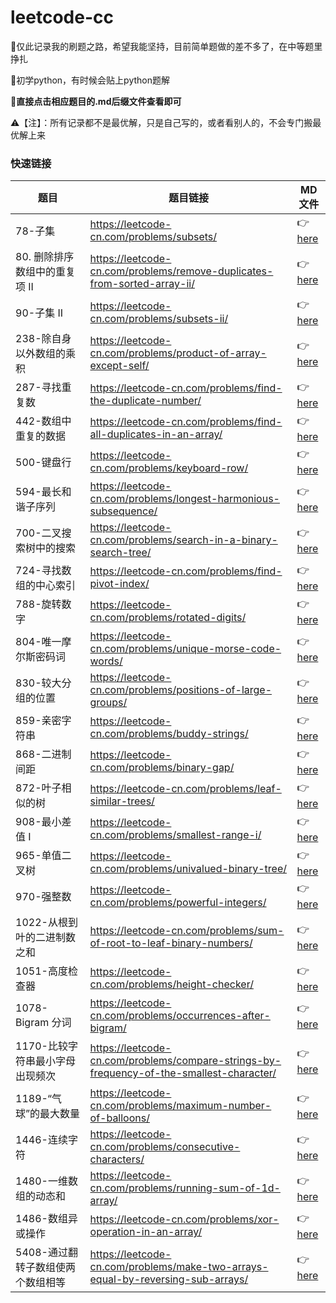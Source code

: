 # leetcode-cc
:muscle:仅此记录我的刷题之路，希望我能坚持，目前简单题做的差不多了，在中等题里挣扎

:pencil:初学python，有时候会贴上python题解

:mag_right:**直接点击相应题目的.md后缀文件查看即可**

:warning:【注】：所有记录都不是最优解，只是自己写的，或者看别人的，不会专门搬最优解上来

### 快速链接


| 题目                  | 题目链接                                                                                              | MD文件                                                                                                                                                                                                                                                                                                                                   |
|---------------------|---------------------------------------------------------------------------------------------------|----------------------------------------------------------------------------------------------------------------------------------------------------------------------------------------------------------------------------------------------------------------------------------------------------------------------------------------|
| 78-子集              | https://leetcode-cn.com/problems/subsets/                                                       | 👉[here](https://github.com/miniCcc/Leetcode-ccSolution/blob/master/78-%E5%AD%90%E9%9B%86/78-%E5%AD%90%E9%9B%86.md)                                                                                                                                                                                                           |
| 80. 删除排序数组中的重复项 II              | https://leetcode-cn.com/problems/remove-duplicates-from-sorted-array-ii/                                                       | 👉[here](https://github.com/miniCcc/Leetcode-ccSolution/blob/master/80.%20%E5%88%A0%E9%99%A4%E6%8E%92%E5%BA%8F%E6%95%B0%E7%BB%84%E4%B8%AD%E7%9A%84%E9%87%8D%E5%A4%8D%E9%A1%B9%20II/80.%20%E5%88%A0%E9%99%A4%E6%8E%92%E5%BA%8F%E6%95%B0%E7%BB%84%E4%B8%AD%E7%9A%84%E9%87%8D%E5%A4%8D%E9%A1%B9%20II.md)                                                                                                                                                                                                           |
| 90-子集 II              | https://leetcode-cn.com/problems/subsets-ii/                                                       | 👉[here](https://github.com/miniCcc/Leetcode-ccSolution/blob/master/90-%E5%AD%90%E9%9B%86%20II/90-%E5%AD%90%E9%9B%86%20II.md)                                                                                                                                                                                                           |
| 238-除自身以外数组的乘积              | https://leetcode-cn.com/problems/product-of-array-except-self/                                                       | 👉[here](https://github.com/miniCcc/Leetcode-ccSolution/blob/master/238-%E9%99%A4%E8%87%AA%E8%BA%AB%E4%BB%A5%E5%A4%96%E6%95%B0%E7%BB%84%E7%9A%84%E4%B9%98%E7%A7%AF/238-%E9%99%A4%E8%87%AA%E8%BA%AB%E4%BB%A5%E5%A4%96%E6%95%B0%E7%BB%84%E7%9A%84%E4%B9%98%E7%A7%AF.md)                                                                                                                                                                                                           |
| 287-寻找重复数              | https://leetcode-cn.com/problems/find-the-duplicate-number/                                                       | 👉[here](https://github.com/miniCcc/Leetcode-ccSolution/blob/master/287-%E5%AF%BB%E6%89%BE%E9%87%8D%E5%A4%8D%E6%95%B0/287-%E5%AF%BB%E6%89%BE%E9%87%8D%E5%A4%8D%E6%95%B0.md)                                                                                                                                                                                                           |
| 442-数组中重复的数据              | https://leetcode-cn.com/problems/find-all-duplicates-in-an-array/                                                      | 👉[here](https://github.com/miniCcc/Leetcode-ccSolution/blob/master/442-%E6%95%B0%E7%BB%84%E4%B8%AD%E9%87%8D%E5%A4%8D%E7%9A%84%E6%95%B0%E6%8D%AE/442-%E6%95%B0%E7%BB%84%E4%B8%AD%E9%87%8D%E5%A4%8D%E7%9A%84%E6%95%B0%E6%8D%AE.md)                                                                                                                                                                                                           |
| 500-键盘行            | https://leetcode-cn.com/problems/keyboard-row/                                                 | 👉[here](https://github.com/miniCcc/Leetcode-ccSolution/blob/master/500-%E9%94%AE%E7%9B%98%E8%A1%8C/500-%E9%94%AE%E7%9B%98%E8%A1%8C.md)                                                                                                                                                                                       |
| 594-最长和谐子序列        | https://leetcode-cn.com/problems/longest-harmonious-subsequence/                              | 👉[here](https://github.com/miniCcc/Leetcode-ccSolution/blob/master/594-%E6%9C%80%E9%95%BF%E5%92%8C%E8%B0%90%E5%AD%90%E5%BA%8F%E5%88%97/594-%E6%9C%80%E9%95%BF%E5%92%8C%E8%B0%90%E5%AD%90%E5%BA%8F%E5%88%97.md)                                                                                                              |
| 700-二叉搜索树中的搜索        | https://leetcode-cn.com/problems/search-in-a-binary-search-tree/                              | 👉[here](https://github.com/miniCcc/Leetcode-ccSolution/blob/master/700-%E4%BA%8C%E5%8F%89%E6%90%9C%E7%B4%A2%E6%A0%91%E4%B8%AD%E7%9A%84%E6%90%9C%E7%B4%A2/700-%E4%BA%8C%E5%8F%89%E6%90%9C%E7%B4%A2%E6%A0%91%E4%B8%AD%E7%9A%84%E6%90%9C%E7%B4%A2.md)                                                                                                              |
| 724-寻找数组的中心索引        | https://leetcode-cn.com/problems/find-pivot-index/                              | 👉[here](https://github.com/miniCcc/Leetcode-ccSolution/blob/master/724-%E5%AF%BB%E6%89%BE%E6%95%B0%E7%BB%84%E7%9A%84%E4%B8%AD%E5%BF%83%E7%B4%A2%E5%BC%95/724-%E5%AF%BB%E6%89%BE%E6%95%B0%E7%BB%84%E7%9A%84%E4%B8%AD%E5%BF%83%E7%B4%A2%E5%BC%95.md)                                                                                                              |
| 788-旋转数字           | https://leetcode-cn.com/problems/rotated-digits/                                               | 👉[here](https://github.com/miniCcc/Leetcode-ccSolution/blob/master/788-%E6%97%8B%E8%BD%AC%E6%95%B0%E5%AD%97/788-%E6%97%8B%E8%BD%AC%E6%95%B0%E5%AD%97.md)                                                                                                                                                                |
| 804-唯一摩尔斯密码词       | https://leetcode-cn.com/problems/unique-morse-code-words/                                   | 👉[here](https://github.com/miniCcc/Leetcode-ccSolution/blob/master/804-%E5%94%AF%E4%B8%80%E6%91%A9%E5%B0%94%E6%96%AF%E5%AF%86%E7%A0%81%E8%AF%8D/804-%E5%94%AF%E4%B8%80%E6%91%A9%E5%B0%94%E6%96%AF%E5%AF%86%E7%A0%81%E8%AF%8D.md)                                                                                            |
| 830-较大分组的位置        | https://leetcode-cn.com/problems/positions-of-large-groups/                                  | 👉[here](https://github.com/miniCcc/Leetcode-ccSolution/blob/master/830-%E8%BE%83%E5%A4%A7%E5%88%86%E7%BB%84%E7%9A%84%E4%BD%8D%E7%BD%AE/830-%E8%BE%83%E5%A4%A7%E5%88%86%E7%BB%84%E7%9A%84%E4%BD%8D%E7%BD%AE.md)                                                                                                               |
| 859-亲密字符串          | https://leetcode-cn.com/problems/buddy-strings/                                                |  👉[here](https://github.com/miniCcc/Leetcode-ccSolution/blob/master/859-%E4%BA%B2%E5%AF%86%E5%AD%97%E7%AC%A6%E4%B8%B2/859-%E4%BA%B2%E5%AF%86%E5%AD%97%E7%AC%A6%E4%B8%B2.md)                                                                                                                                                         |
| 868-二进制间距          | https://leetcode-cn.com/problems/binary-gap/                                                  | 👉[here](https://github.com/miniCcc/Leetcode-ccSolution/blob/master/868-%E4%BA%8C%E8%BF%9B%E5%88%B6%E9%97%B4%E8%B7%9D/868-%E4%BA%8C%E8%BF%9B%E5%88%B6%E9%97%B4%E8%B7%9D.md)                                                                                                                                                   |
| 872-叶子相似的树         | https://leetcode-cn.com/problems/leaf-similar-trees/                                          | 👉[here](https://github.com/miniCcc/Leetcode-ccSolution/blob/master/872-%E5%8F%B6%E5%AD%90%E7%9B%B8%E4%BC%BC%E7%9A%84%E6%A0%91/872-%E5%8F%B6%E5%AD%90%E7%9B%B8%E4%BC%BC%E7%9A%84%E6%A0%91.md)                                                                                                                                 |
| 908-最小差值 I         | https://leetcode-cn.com/problems/smallest-range-i/                                            | 👉[here](https://github.com/miniCcc/Leetcode-ccSolution/blob/master/908-%E6%9C%80%E5%B0%8F%E5%B7%AE%E5%80%BC%20I/908-%E6%9C%80%E5%B0%8F%E5%B7%AE%E5%80%BC%20I.md)                                                                                                                                                               |
| 965-单值二叉树          | https://leetcode-cn.com/problems/univalued-binary-tree/                                       | 👉[here](https://github.com/miniCcc/Leetcode-ccSolution/blob/master/965-%E5%8D%95%E5%80%BC%E4%BA%8C%E5%8F%89%E6%A0%91/965-%E5%8D%95%E5%80%BC%E4%BA%8C%E5%8F%89%E6%A0%91.md)                                                                                                                                                    |
| 970-强整数            | https://leetcode-cn.com/problems/powerful-integers/                                            | 👉[here](https://github.com/miniCcc/Leetcode-ccSolution/blob/master/970-%E5%BC%BA%E6%95%B4%E6%95%B0/970-%E5%BC%BA%E6%95%B4%E6%95%B0.md)                                                                                                                                                                                        |
| 1022-从根到叶的二进制数之和   | https://leetcode-cn.com/problems/sum-of-root-to-leaf-binary-numbers/                      | 👉[here](https://github.com/miniCcc/Leetcode-ccSolution/blob/master/1022-%E4%BB%8E%E6%A0%B9%E5%88%B0%E5%8F%B6%E7%9A%84%E4%BA%8C%E8%BF%9B%E5%88%B6%E6%95%B0%E4%B9%8B%E5%92%8C/1022-%E4%BB%8E%E6%A0%B9%E5%88%B0%E5%8F%B6%E7%9A%84%E4%BA%8C%E8%BF%9B%E5%88%B6%E6%95%B0%E4%B9%8B%E5%92%8C.md)                                     |
| 1051-高度检查器         | https://leetcode-cn.com/problems/height-checker/                                              | 👉[here](https://github.com/miniCcc/Leetcode-ccSolution/blob/master/1051-%E9%AB%98%E5%BA%A6%E6%A3%80%E6%9F%A5%E5%99%A8/1051-%E9%AB%98%E5%BA%A6%E6%A3%80%E6%9F%A5%E5%99%A8.md)                                                                                                                                                 |
| 1078-Bigram 分词     | https://leetcode-cn.com/problems/occurrences-after-bigram/                                    | 👉[here](https://github.com/miniCcc/Leetcode-ccSolution/blob/master/1078-Bigram%20%E5%88%86%E8%AF%8D/1078-Bigram%20%E5%88%86%E8%AF%8D.md)                                                                       |
| 1170-比较字符串最小字母出现频次     | https://leetcode-cn.com/problems/compare-strings-by-frequency-of-the-smallest-character/                                    | 👉[here](https://github.com/miniCcc/Leetcode-ccSolution/blob/master/1170-%E6%AF%94%E8%BE%83%E5%AD%97%E7%AC%A6%E4%B8%B2%E6%9C%80%E5%B0%8F%E5%AD%97%E6%AF%8D%E5%87%BA%E7%8E%B0%E9%A2%91%E6%AC%A1/1170-%E6%AF%94%E8%BE%83%E5%AD%97%E7%AC%A6%E4%B8%B2%E6%9C%80%E5%B0%8F%E5%AD%97%E6%AF%8D%E5%87%BA%E7%8E%B0%E9%A2%91%E6%AC%A1.md)                                                                        |
| 1189-“气球”的最大数量     |  https://leetcode-cn.com/problems/maximum-number-of-balloons/                                     |👉[here](https://github.com/miniCcc/Leetcode-ccSolution/blob/master/1189-%E2%80%9C%E6%B0%94%E7%90%83%E2%80%9D%E7%9A%84%E6%9C%80%E5%A4%A7%E6%95%B0%E9%87%8F/1189-%E2%80%9C%E6%B0%94%E7%90%83%E2%80%9D%E7%9A%84%E6%9C%80%E5%A4%A7%E6%95%B0%E9%87%8F.md)                                                                        |
| 1446-连续字符     |  https://leetcode-cn.com/problems/consecutive-characters/                                     |👉[here](https://github.com/miniCcc/Leetcode-ccSolution/blob/master/1446-%E8%BF%9E%E7%BB%AD%E5%AD%97%E7%AC%A6/1446-%E8%BF%9E%E7%BB%AD%E5%AD%97%E7%AC%A6.md)                                                                        |
| 1480-一维数组的动态和     |  https://leetcode-cn.com/problems/running-sum-of-1d-array/                                     |👉[here](https://github.com/miniCcc/Leetcode-ccSolution/blob/master/1480-%E4%B8%80%E7%BB%B4%E6%95%B0%E7%BB%84%E7%9A%84%E5%8A%A8%E6%80%81%E5%92%8C/1480-%E4%B8%80%E7%BB%B4%E6%95%B0%E7%BB%84%E7%9A%84%E5%8A%A8%E6%80%81%E5%92%8C.md)                                                                        |
| 1486-数组异或操作     |  https://leetcode-cn.com/problems/xor-operation-in-an-array/                                      |👉[here](https://github.com/miniCcc/Leetcode-ccSolution/blob/master/1486-%E6%95%B0%E7%BB%84%E5%BC%82%E6%88%96%E6%93%8D%E4%BD%9C/1486-%E6%95%B0%E7%BB%84%E5%BC%82%E6%88%96%E6%93%8D%E4%BD%9C.md)                                                                        |
| 5408-通过翻转子数组使两个数组相等     |  https://leetcode-cn.com/problems/make-two-arrays-equal-by-reversing-sub-arrays/                                      |👉[here](https://github.com/miniCcc/Leetcode-ccSolution/blob/master/5408-%E9%80%9A%E8%BF%87%E7%BF%BB%E8%BD%AC%E5%AD%90%E6%95%B0%E7%BB%84%E4%BD%BF%E4%B8%A4%E4%B8%AA%E6%95%B0%E7%BB%84%E7%9B%B8%E7%AD%89/5408-%E9%80%9A%E8%BF%87%E7%BF%BB%E8%BD%AC%E5%AD%90%E6%95%B0%E7%BB%84%E4%BD%BF%E4%B8%A4%E4%B8%AA%E6%95%B0%E7%BB%84%E7%9B%B8%E7%AD%89.md)                                                                        |



                            


